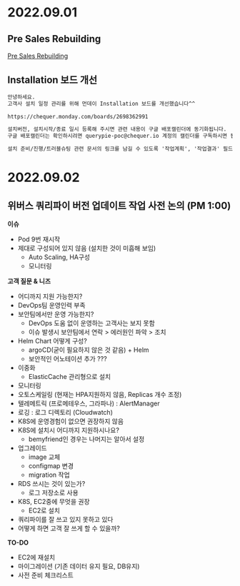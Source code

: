 # 2022.09.01

## Pre Sales Rebuilding

[Pre Sales Rebuilding](https://github.com/joomanba/querypie/blob/master/pre-sales.md#pre-sales-rebuilding)

## Installation 보드 개선

```txt
안녕하세요.
고객사 설치 일정 관리를 위해 먼데이 Installation 보드를 개선했습니다^^

https://chequer.monday.com/boards/2698362991

설치버전, 설치시작/종료 일시 등록해 주시면 관련 내용이 구글 배포캘린더에 동기화됩니다.
구글 배포캘린더는 확인하시려면 querypie-poc@chequer.io 계정의 캘린더를 구독하시면 됩니다.

설치 준비/진행/트러블슈팅 관련 문서의 링크를 남길 수 있도록 '작업계획', '작업결과' 필드도 신규로 추가했습니다.
```
 
# 2022.09.02
## 위버스 쿼리파이 버전 업데이트 작업 사전 논의 (PM 1:00)

**이슈**
- Pod 9번 재시작
- 제대로 구성되어 있지 않음 (설치한 것이 미흡해 보임)
  - Auto Scaling, HA구성
  - 모니터링 

**고객 질문 & 니즈**
- 어디까지 지원 가능한지?
- DevOps팀 운영인력 부족 
- 보안팀에서만 운영 가능한지?
  - DevOps 도움 없이 운영하는 고객사는 보지 못함
  - 이슈 발생시 보안팀에서 연락 > 에러원인 파악 > 조치 
- Helm Chart 어떻게 구성?
  - argoCD(굳이 필요하지 않은 것 같음) + Helm 
  - 보안적인 어노테이션 추가 ???
- 이중화
  - ElasticCache 관리형으로 설치
- 모니터링
- 오토스케일링 (현재는 HPA지원하지 않음, Replicas 개수 조정)
- 텔레메트릭 (프로메테우스, 그라파나)
  : AlertManager 
- 로깅 
  : 로그 디렉토리 (Cloudwatch)
- K8S에 운영경험이 없으면 권장하지 않음
- K8S에 설치시 어디까지 지원하시나요?
  - bemyfriend인 경우는 나머지는 알아서 설정   
- 업그레이드
  - image 교체 
  - configmap 변경
  - migration 작업
- RDS 쓰시는 것이 있는가?
  - 로그 저장소로 사용 
- K8S, EC2중에 무엇을 권장
  - EC2로 설치      
- 쿼리파이를 잘 쓰고 있지 못하고 있다
- 어떻게 하면 고객 잘 쓰게 할 수 있을까?    

**TO-DO**
- EC2에 재설치
- 마이그레이션 (기존 데이터 유지 필요, DB유지) 
- 사전 준비 체크리스트 




